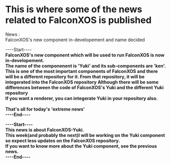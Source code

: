 # This is where some of the news related to FalconXOS is published

News :
<br> 
FalconXOS's new component in-developement and name decided

----Start----
<br>
<b>
FalconXOS's new component which will be used to run FalconXOS is now in-developement.
<br>
The name of the componenent is 'Yuki' and its sub-components are 'ken'.
<br>
This is one of the most important components of FalconXOS and there will be a different repository 
for it.
<b>
From that repository, it will be integerated into the FalconXOS repository
<b>
Although there will be some differences between the code of FalconXOS's Yuki and the different Yuki repository
<br>
If you want a renderer, you can integerate Yuki in your repository also.
<br>
<br>
That's all for today's 'extreme news'
</b>
<br>
----End----

----Start----
<br>
<b>
This news is about FalconXOS-Yuki.
<br>
This week(and probably the next)I will be working on the Yuki component so expect less updates on the FalconXOS repository.
<br>
If you want to know more about the Yuki component, see the previous news.
</b>
<br>
----End----
